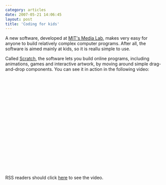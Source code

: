 ```yaml
---
category: articles
date: 2007-05-21 14:06:45
layout: post
title: 'Coding for kids'
---
```


<p>A new software, developed at <a href="http://media.mit.edu/index.php">MIT's Media Lab</a>, makes very easy for anyone to build relatively complex computer programs. After all, the software is aimed mainly at kids, so it is reallu simple to use.</p>

<p>Called <a href="http://scratch.mit.edu/">Scratch</a>, the software lets you build online programs, including animations, games and interactive artwork, by moving around simple drag-and-drop components. You can see it in action in the following video:</p>

<iframe title="Coding for kids" width="480" height="300" data-src="//www.youtube.com/embed/jxDw-t3XWd0" frameborder="0" allowfullscreen></iframe>

<p>RSS readers should click <a href="//joaobordalo.com/articles/2007/05/21/coding-for-kids">here</a> to see the video.</p>
